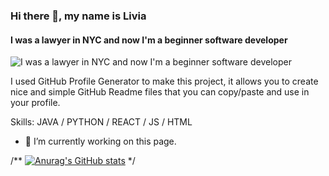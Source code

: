 ### Hi there 👋, my name is Livia
#### I was a lawyer in NYC and now I'm a beginner software developer
![I was a lawyer in NYC and now I'm a beginner software developer](https://arturssmirnovs.github.io/github-profile-readme-generator/images/banner.png)

I used GitHub Profile Generator to make this project, it allows you to create nice and simple GitHub Readme files that you can copy/paste and use in your profile.

Skills: JAVA / PYTHON / REACT / JS / HTML 

- 🔭 I’m currently working on this page. 





/**
[![Anurag's GitHub stats](https://github-readme-stats.vercel.app/api?username=livia-1212)](https://github.com/anuraghazra/github-readme-stats)
*/
